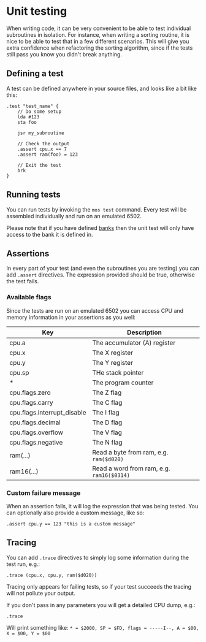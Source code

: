 # Unit testing

When writing code, it can be very convenient to be able to test individual subroutines in isolation. For instance, when writing a sorting routine, it is nice to be able to test that in a few different scenarios. This will give you extra confidence when refactoring the sorting algorithm, since if the tests still pass you know you didn't break anything.

## Defining a test
A test can be defined anywhere in your source files, and looks like a bit like this:

```asm6502
.test "test_name" {
    // Do some setup
    lda #123
    sta foo
    
    jsr my_subroutine
    
    // Check the output
    .assert cpu.x == 7
    .assert ram(foo) = 123
    
    // Exit the test
    brk
}
```

## Running tests
You can run tests by invoking the `mos test` command. Every test will be assembled individually and run on an emulated 6502.

Please note that if you have defined [banks](advanced.html#banks) then the unit test will only have access to the bank it is defined in.

## Assertions
In every part of your test (and even the subroutines you are testing) you can add `.assert` directives. The expression provided should be true, otherwise the test fails.

### Available flags
Since the tests are run on an emulated 6502 you can access CPU and memory information in your assertions as you well:

| Key | Description |
| --- | ----------- |
| cpu.a | The accumulator (A) register |
| cpu.x | The X register |
| cpu.y | The Y register |
| cpu.sp | THe stack pointer |
| * | The program counter |
| cpu.flags.zero | The Z flag |
| cpu.flags.carry | The C flag |
| cpu.flags.interrupt_disable | The I flag |
| cpu.flags.decimal | The D flag |
| cpu.flags.overflow | The V flag |
| cpu.flags.negative | The N flag |
| ram(...) | Read a byte from ram, e.g. `ram($d020)` |
| ram16(...) | Read a word from ram, e.g. `ram16($0314)` |

### Custom failure message
When an assertion fails, it will log the expression that was being tested. You can optionally also provide a custom message, like so:

```asm6502
.assert cpu.y == 123 "this is a custom message"
```

## Tracing
You can add `.trace` directives to simply log some information during the test run, e.g.:

```asm6502
.trace (cpu.x, cpu.y, ram($d020))
```

Tracing only appears for failing tests, so if your test succeeds the tracing will not pollute your output.

If you don't pass in any parameters you will get a detailed CPU dump, e.g.:

```asm6502
.trace
```

Will print something like: `* = $2000, SP = $FD, flags = -----I--, A = $00, X = $00, Y = $00`